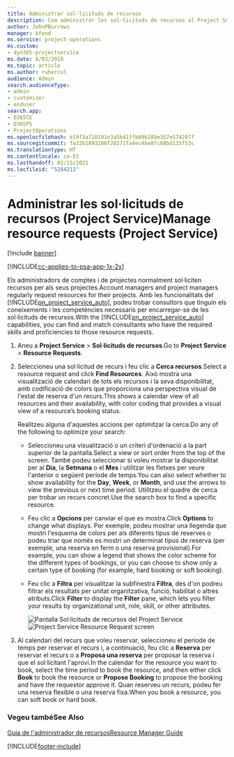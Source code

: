 ```yaml
---
title: Administrar sol·licituds de recursos
description: Com administrar les sol·licituds de recursos al Project Service
author: JohnPBurrows
manager: kfend
ms.service: project-operations
ms.custom:
- dyn365-projectservice
ms.date: 8/03/2018
ms.topic: article
ms.author: ruhercul
audience: Admin
search.audienceType:
- admin
- customizer
- enduser
search.app:
- D365CE
- D365PS
- ProjectOperations
ms.openlocfilehash: e19f3a710191e3a5b41ffb89b289e357e574207f
ms.sourcegitcommit: fa32b1893286f20271fa4ec4be8fc68bd135f53c
ms.translationtype: HT
ms.contentlocale: ca-ES
ms.lasthandoff: 02/15/2021
ms.locfileid: "5284211"
---
```

# <a name="manage-resource-requests-project-service"></a><span data-ttu-id="1b93f-103">Administrar les sol·licituds de recursos (Project Service)</span><span class="sxs-lookup"><span data-stu-id="1b93f-103">Manage resource requests (Project Service)</span></span>

[!include [banner](../includes/psa-now-project-operations.md)]

[!INCLUDE[cc-applies-to-psa-app-1x-2x](../includes/cc-applies-to-psa-app-1x-2x.md)]

<span data-ttu-id="1b93f-104">Els administradors de comptes i de projectes normalment sol·liciten recursos per als seus projectes.</span><span class="sxs-lookup"><span data-stu-id="1b93f-104">Account managers and project managers regularly request resources for their projects.</span></span> <span data-ttu-id="1b93f-105">Amb les funcionalitats del [!INCLUDE[pn_project_service_auto](../includes/pn-project-service-auto.md)], podeu trobar consultors que tinguin els coneixements i les competències necessaris per encarregar-se de les sol·licituds de recursos.</span><span class="sxs-lookup"><span data-stu-id="1b93f-105">With the [!INCLUDE[pn_project_service_auto](../includes/pn-project-service-auto.md)] capabilities, you can find and match consultants who have the required skills and proficiencies to those resource requests.</span></span>  
  
1. <span data-ttu-id="1b93f-106">Aneu a **Project Service** > **Sol·licituds de recursos**.</span><span class="sxs-lookup"><span data-stu-id="1b93f-106">Go to **Project Service** > **Resource Requests**.</span></span>  
  
2. <span data-ttu-id="1b93f-107">Seleccioneu una sol·licitud de recurs i feu clic a **Cerca recursos**.</span><span class="sxs-lookup"><span data-stu-id="1b93f-107">Select a resource request and click **Find Resources**.</span></span> <span data-ttu-id="1b93f-108">Això mostra una visualització de calendari de tots els recursos i la seva disponibilitat, amb codificació de colors que proporciona una perspectiva visual de l'estat de reserva d'un recurs.</span><span class="sxs-lookup"><span data-stu-id="1b93f-108">This shows a calendar view of all resources and their availability, with color coding that provides a visual view of a resource’s booking status.</span></span>  
  
    <span data-ttu-id="1b93f-109">Realitzeu alguna d'aquestes accions per optimitzar la cerca:</span><span class="sxs-lookup"><span data-stu-id="1b93f-109">Do any of the following to optimize your search:</span></span>  
  
   -   <span data-ttu-id="1b93f-110">Seleccioneu una visualització o un criteri d'ordenació a la part superior de la pantalla.</span><span class="sxs-lookup"><span data-stu-id="1b93f-110">Select a view or sort order from the top of the screen.</span></span> <span data-ttu-id="1b93f-111">També podeu seleccionar si voleu mostrar la disponibilitat per al **Dia**, la **Setmana** o el **Mes** i utilitzar les fletxes per veure l'anterior o següent període de temps.</span><span class="sxs-lookup"><span data-stu-id="1b93f-111">You can also select whether to show availability for the **Day**, **Week**, or **Month**, and use the arrows to view the previous or next time period.</span></span> <span data-ttu-id="1b93f-112">Utilitzeu el quadre de cerca per trobar un recurs concret.</span><span class="sxs-lookup"><span data-stu-id="1b93f-112">Use the search box to find a specific resource.</span></span>  
  
   -   <span data-ttu-id="1b93f-113">Feu clic a **Opcions** per canviar el que es mostra.</span><span class="sxs-lookup"><span data-stu-id="1b93f-113">Click **Options** to change what displays.</span></span> <span data-ttu-id="1b93f-114">Per exemple, podeu mostrar una llegenda que mostri l'esquema de colors per als diferents tipus de reserves o podeu triar que només es mostri un determinat tipus de reserva (per exemple, una reserva en ferm o una reserva provisional).</span><span class="sxs-lookup"><span data-stu-id="1b93f-114">For example, you can show a legend that shows the color scheme for the different types of bookings, or you can choose to show only a certain type of booking (for example, hard booking or soft booking).</span></span>  
  
   -   <span data-ttu-id="1b93f-115">Feu clic a **Filtra** per visualitzar la subfinestra **Filtra**, des d'on podreu filtrar els resultats per unitat organitzativa, funció, habilitat o altres atributs.</span><span class="sxs-lookup"><span data-stu-id="1b93f-115">Click **Filter** to display the **Filter** pane, which lets you filter your results by organizational unit, role, skill, or other attributes.</span></span>  
  
       <span data-ttu-id="1b93f-116">![Pantalla Sol·licituds de recursos del Project Service](../psa/media/project-service-resource-request-screen.png "Pantalla Sol·licituds de recursos del Project Service")</span><span class="sxs-lookup"><span data-stu-id="1b93f-116">![Project Service Resource Request screen](../psa/media/project-service-resource-request-screen.png "Project Service Resource Request screen")</span></span>  
  
3. <span data-ttu-id="1b93f-117">Al calendari del recurs que voleu reservar, seleccioneu el període de temps per reservar el recurs i, a continuació, feu clic a **Reserva** per reservar el recurs o a **Proposa una reserva** per proposar la reserva i que el sol·licitant l'aprovi.</span><span class="sxs-lookup"><span data-stu-id="1b93f-117">In the calendar for the resource you want to book, select the time period to book the resource, and then either click **Book** to book the resource or **Propose Booking** to propose the booking and have the requestor approve it.</span></span> <span data-ttu-id="1b93f-118">Quan reserveu un recurs, podeu fer una reserva flexible o una reserva fixa.</span><span class="sxs-lookup"><span data-stu-id="1b93f-118">When you book a resource, you can soft book or hard book.</span></span>  
  
### <a name="see-also"></a><span data-ttu-id="1b93f-119">Vegeu també</span><span class="sxs-lookup"><span data-stu-id="1b93f-119">See Also</span></span>  
 [<span data-ttu-id="1b93f-120">Guia de l'administrador de recursos</span><span class="sxs-lookup"><span data-stu-id="1b93f-120">Resource Manager Guide</span></span>](../psa/resource-manager-guide.md)


[!INCLUDE[footer-include](../includes/footer-banner.md)]